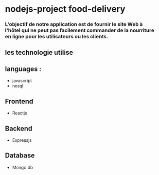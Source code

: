 # nodejs-project food-delivery

### L'objectif de notre application est de fournir le site Web à l'hôtel qui ne peut pas facilement commander de la nourriture en ligne pour les utilisateurs ou les clients.

## les technologie utilise

## languages :
- javascript
- nosql

## Frontend 
- Reactjs 

## Backend
- Expressjs


## Database
- Mongo db
